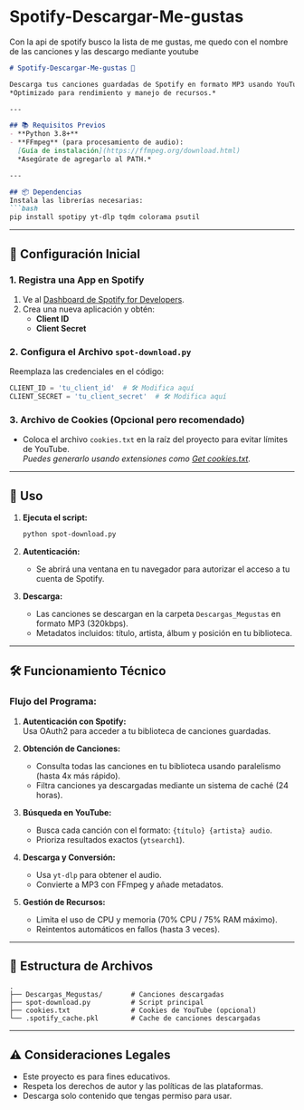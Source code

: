 # Spotify-Descargar-Me-gustas
Con la api de spotify busco la lista de me gustas, me quedo con el nombre de las canciones y las descargo mediante youtube 


```markdown
# Spotify-Descargar-Me-gustas 🎵

Descarga tus canciones guardadas de Spotify en formato MP3 usando YouTube como fuente.  
*Optimizado para rendimiento y manejo de recursos.*

---

## 📚 Requisitos Previos
- **Python 3.8+**
- **FFmpeg** (para procesamiento de audio):  
  [Guía de instalación](https://ffmpeg.org/download.html)  
  *Asegúrate de agregarlo al PATH.*

---

## 📦 Dependencias
Instala las librerías necesarias:
```bash
pip install spotipy yt-dlp tqdm colorama psutil
```

---

## 🔧 Configuración Inicial

### 1. Registra una App en Spotify
1. Ve al [Dashboard de Spotify for Developers](https://developer.spotify.com/dashboard).
2. Crea una nueva aplicación y obtén:
   - **Client ID**
   - **Client Secret**

### 2. Configura el Archivo `spot-download.py`
Reemplaza las credenciales en el código:
```python
CLIENT_ID = 'tu_client_id'  # 🛠️ Modifica aquí
CLIENT_SECRET = 'tu_client_secret'  # 🛠️ Modifica aquí
```

### 3. Archivo de Cookies (Opcional pero recomendado)
- Coloca el archivo `cookies.txt` en la raíz del proyecto para evitar límites de YouTube.  
  *Puedes generarlo usando extensiones como [Get cookies.txt](https://chrome.google.com/webstore/detail/get-cookiestxt/bgaddhkoddajcdgocldbbfleckgcbcid).*

---

## 🚀 Uso

1. **Ejecuta el script:**
   ```bash
   python spot-download.py
   ```

2. **Autenticación:**
   - Se abrirá una ventana en tu navegador para autorizar el acceso a tu cuenta de Spotify.

3. **Descarga:**
   - Las canciones se descargan en la carpeta `Descargas_Megustas` en formato MP3 (320kbps).  
   - Metadatos incluidos: título, artista, álbum y posición en tu biblioteca.

---

## 🛠️ Funcionamiento Técnico

### Flujo del Programa:
1. **Autenticación con Spotify:**  
   Usa OAuth2 para acceder a tu biblioteca de canciones guardadas.

2. **Obtención de Canciones:**  
   - Consulta todas las canciones en tu biblioteca usando paralelismo (hasta 4x más rápido).  
   - Filtra canciones ya descargadas mediante un sistema de caché (24 horas).

3. **Búsqueda en YouTube:**  
   - Busca cada canción con el formato: `{título} {artista} audio`.  
   - Prioriza resultados exactos (`ytsearch1`).

4. **Descarga y Conversión:**  
   - Usa `yt-dlp` para obtener el audio.  
   - Convierte a MP3 con FFmpeg y añade metadatos.

5. **Gestión de Recursos:**  
   - Limita el uso de CPU y memoria (70% CPU / 75% RAM máximo).  
   - Reintentos automáticos en fallos (hasta 3 veces).

---

## 📂 Estructura de Archivos
```
.
├── Descargas_Megustas/       # Canciones descargadas
├── spot-download.py          # Script principal
├── cookies.txt               # Cookies de YouTube (opcional)
└── .spotify_cache.pkl        # Cache de canciones descargadas
```

---

## ⚠️ Consideraciones Legales
- Este proyecto es para fines educativos.  
- Respeta los derechos de autor y las políticas de las plataformas.  
- Descarga solo contenido que tengas permiso para usar.

